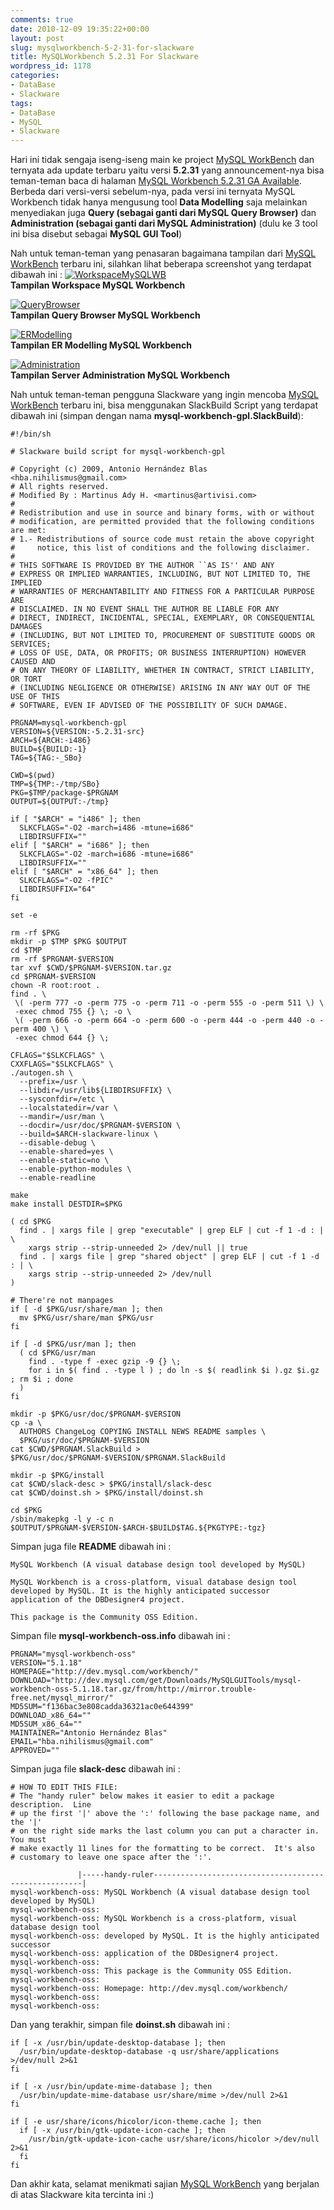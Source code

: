 ```yaml
---
comments: true
date: 2010-12-09 19:35:22+00:00
layout: post
slug: mysqlworkbench-5-2-31-for-slackware
title: MySQLWorkbench 5.2.31 For Slackware
wordpress_id: 1178
categories:
- DataBase
- Slackware
tags:
- DataBase
- MySQL
- Slackware
---
```


Hari ini tidak sengaja iseng-iseng main ke project [MySQL WorkBench](http://wb.mysql.com/) dan ternyata ada update terbaru yaitu versi **5.2.31** yang announcement-nya bisa  teman-teman baca di halaman [MySQL Workbench 5.2.31 GA Available](http://wb.mysql.com/?p=861). Berbeda dari versi-versi sebelum-nya, pada versi ini ternyata MySQL Workbench tidak hanya mengusung tool **Data Modelling** saja melainkan menyediakan juga **Query (sebagai ganti dari MySQL Query Browser)** dan **Administration (sebagai ganti dari MySQL Administration)** (dulu ke 3 tool ini bisa disebut sebagai **MySQL GUI Tool**) 

Nah untuk teman-teman yang penasaran bagaimana tampilan dari [MySQL WorkBench](http://wb.mysql.com/) terbaru ini, silahkan lihat beberapa screenshot yang terdapat dibawah ini :
[![WorkspaceMySQLWB](http://farm6.static.flickr.com/5163/5247286226_04ee54b0cf.jpg)](http://www.flickr.com/photos/10243554@N02/5247286226/)  
**Tampilan Workspace MySQL Workbench**
<!-- more -->
[![QueryBrowser](http://farm6.static.flickr.com/5047/5247286224_a89b6bd447.jpg)](http://www.flickr.com/photos/10243554@N02/5247286224/)  
**Tampilan Query Browser MySQL Workbench**

[![ERModelling](http://farm6.static.flickr.com/5008/5247286220_02de0aaed0.jpg)](http://www.flickr.com/photos/10243554@N02/5247286220/)  
**Tampilan ER Modelling MySQL Workbench**

[![Administration](http://farm6.static.flickr.com/5001/5247286212_8cdbec2b3f.jpg)](http://www.flickr.com/photos/10243554@N02/5247286212/)  
**Tampilan Server Administration MySQL Workbench**

Nah untuk teman-teman pengguna Slackware yang ingin mencoba [MySQL WorkBench](http://wb.mysql.com/) terbaru ini, bisa menggunakan SlackBuild Script yang terdapat dibawah ini (simpan dengan nama **mysql-workbench-gpl.SlackBuild**):

    
    
    #!/bin/sh
    
    # Slackware build script for mysql-workbench-gpl
    
    # Copyright (c) 2009, Antonio Hernández Blas <hba.nihilismus@gmail.com>
    # All rights reserved.
    # Modified By : Martinus Ady H. <martinus@artivisi.com>
    #
    # Redistribution and use in source and binary forms, with or without
    # modification, are permitted provided that the following conditions are met:
    # 1.- Redistributions of source code must retain the above copyright
    #     notice, this list of conditions and the following disclaimer.
    #
    # THIS SOFTWARE IS PROVIDED BY THE AUTHOR ``AS IS'' AND ANY
    # EXPRESS OR IMPLIED WARRANTIES, INCLUDING, BUT NOT LIMITED TO, THE IMPLIED
    # WARRANTIES OF MERCHANTABILITY AND FITNESS FOR A PARTICULAR PURPOSE ARE
    # DISCLAIMED. IN NO EVENT SHALL THE AUTHOR BE LIABLE FOR ANY
    # DIRECT, INDIRECT, INCIDENTAL, SPECIAL, EXEMPLARY, OR CONSEQUENTIAL DAMAGES
    # (INCLUDING, BUT NOT LIMITED TO, PROCUREMENT OF SUBSTITUTE GOODS OR SERVICES;
    # LOSS OF USE, DATA, OR PROFITS; OR BUSINESS INTERRUPTION) HOWEVER CAUSED AND
    # ON ANY THEORY OF LIABILITY, WHETHER IN CONTRACT, STRICT LIABILITY, OR TORT
    # (INCLUDING NEGLIGENCE OR OTHERWISE) ARISING IN ANY WAY OUT OF THE USE OF THIS
    # SOFTWARE, EVEN IF ADVISED OF THE POSSIBILITY OF SUCH DAMAGE.
    
    PRGNAM=mysql-workbench-gpl
    VERSION=${VERSION:-5.2.31-src}
    ARCH=${ARCH:-i486}
    BUILD=${BUILD:-1}
    TAG=${TAG:-_SBo}
    
    CWD=$(pwd)
    TMP=${TMP:-/tmp/SBo}
    PKG=$TMP/package-$PRGNAM
    OUTPUT=${OUTPUT:-/tmp}
    
    if [ "$ARCH" = "i486" ]; then
      SLKCFLAGS="-O2 -march=i486 -mtune=i686"
      LIBDIRSUFFIX=""
    elif [ "$ARCH" = "i686" ]; then
      SLKCFLAGS="-O2 -march=i686 -mtune=i686"
      LIBDIRSUFFIX=""
    elif [ "$ARCH" = "x86_64" ]; then
      SLKCFLAGS="-O2 -fPIC"
      LIBDIRSUFFIX="64"
    fi
    
    set -e
    
    rm -rf $PKG
    mkdir -p $TMP $PKG $OUTPUT
    cd $TMP
    rm -rf $PRGNAM-$VERSION
    tar xvf $CWD/$PRGNAM-$VERSION.tar.gz
    cd $PRGNAM-$VERSION
    chown -R root:root .
    find . \
     \( -perm 777 -o -perm 775 -o -perm 711 -o -perm 555 -o -perm 511 \) \
     -exec chmod 755 {} \; -o \
     \( -perm 666 -o -perm 664 -o -perm 600 -o -perm 444 -o -perm 440 -o -perm 400 \) \
     -exec chmod 644 {} \;
    
    CFLAGS="$SLKCFLAGS" \
    CXXFLAGS="$SLKCFLAGS" \
    ./autogen.sh \
      --prefix=/usr \
      --libdir=/usr/lib${LIBDIRSUFFIX} \
      --sysconfdir=/etc \
      --localstatedir=/var \
      --mandir=/usr/man \
      --docdir=/usr/doc/$PRGNAM-$VERSION \
      --build=$ARCH-slackware-linux \
      --disable-debug \
      --enable-shared=yes \
      --enable-static=no \
      --enable-python-modules \
      --enable-readline
    
    make
    make install DESTDIR=$PKG
    
    ( cd $PKG
      find . | xargs file | grep "executable" | grep ELF | cut -f 1 -d : | \
        xargs strip --strip-unneeded 2> /dev/null || true
      find . | xargs file | grep "shared object" | grep ELF | cut -f 1 -d : | \
        xargs strip --strip-unneeded 2> /dev/null
    )
    
    # There're not manpages
    if [ -d $PKG/usr/share/man ]; then
      mv $PKG/usr/share/man $PKG/usr
    fi
    
    if [ -d $PKG/usr/man ]; then
      ( cd $PKG/usr/man
        find . -type f -exec gzip -9 {} \;
        for i in $( find . -type l ) ; do ln -s $( readlink $i ).gz $i.gz ; rm $i ; done
      )
    fi
    
    mkdir -p $PKG/usr/doc/$PRGNAM-$VERSION
    cp -a \
      AUTHORS ChangeLog COPYING INSTALL NEWS README samples \
      $PKG/usr/doc/$PRGNAM-$VERSION
    cat $CWD/$PRGNAM.SlackBuild > $PKG/usr/doc/$PRGNAM-$VERSION/$PRGNAM.SlackBuild
    
    mkdir -p $PKG/install
    cat $CWD/slack-desc > $PKG/install/slack-desc
    cat $CWD/doinst.sh > $PKG/install/doinst.sh
    
    cd $PKG
    /sbin/makepkg -l y -c n $OUTPUT/$PRGNAM-$VERSION-$ARCH-$BUILD$TAG.${PKGTYPE:-tgz}
    



Simpan juga file **README** dibawah ini :

    
    
    MySQL Workbench (A visual database design tool developed by MySQL)
    
    MySQL Workbench is a cross-platform, visual database design tool
    developed by MySQL. It is the highly anticipated successor
    application of the DBDesigner4 project. 
    
    This package is the Community OSS Edition.
    



Simpan file **mysql-workbench-oss.info** dibawah ini :

    
    
    PRGNAM="mysql-workbench-oss"
    VERSION="5.1.18"
    HOMEPAGE="http://dev.mysql.com/workbench/"
    DOWNLOAD="http://dev.mysql.com/get/Downloads/MySQLGUITools/mysql-workbench-oss-5.1.18.tar.gz/from/http://mirror.trouble-free.net/mysql_mirror/"
    MD5SUM="f136bac3e808cadda36321ac0e644399"
    DOWNLOAD_x86_64=""
    MD5SUM_x86_64=""
    MAINTAINER="Antonio Hernández Blas"
    EMAIL="hba.nihilismus@gmail.com"
    APPROVED=""
    



Simpan juga file **slack-desc** dibawah ini :

    
    
    # HOW TO EDIT THIS FILE:
    # The "handy ruler" below makes it easier to edit a package description.  Line
    # up the first '|' above the ':' following the base package name, and the '|'
    # on the right side marks the last column you can put a character in.  You must
    # make exactly 11 lines for the formatting to be correct.  It's also
    # customary to leave one space after the ':'.
    
                   |-----handy-ruler------------------------------------------------------|
    mysql-workbench-oss: MySQL Workbench (A visual database design tool developed by MySQL)
    mysql-workbench-oss:
    mysql-workbench-oss: MySQL Workbench is a cross-platform, visual database design tool
    mysql-workbench-oss: developed by MySQL. It is the highly anticipated successor
    mysql-workbench-oss: application of the DBDesigner4 project. 
    mysql-workbench-oss:
    mysql-workbench-oss: This package is the Community OSS Edition.
    mysql-workbench-oss:
    mysql-workbench-oss: Homepage: http://dev.mysql.com/workbench/
    mysql-workbench-oss:
    mysql-workbench-oss:
    



Dan yang terakhir, simpan file **doinst.sh** dibawah ini :

    
    
    
    if [ -x /usr/bin/update-desktop-database ]; then
      /usr/bin/update-desktop-database -q usr/share/applications >/dev/null 2>&1
    fi
    
    if [ -x /usr/bin/update-mime-database ]; then
      /usr/bin/update-mime-database usr/share/mime >/dev/null 2>&1
    fi
    
    if [ -e usr/share/icons/hicolor/icon-theme.cache ]; then
      if [ -x /usr/bin/gtk-update-icon-cache ]; then
        /usr/bin/gtk-update-icon-cache usr/share/icons/hicolor >/dev/null 2>&1
      fi  
    fi
    



Dan akhir kata, selamat menikmati sajian [MySQL WorkBench](http://wb.mysql.com/) yang berjalan di atas Slackware kita tercinta ini :)

